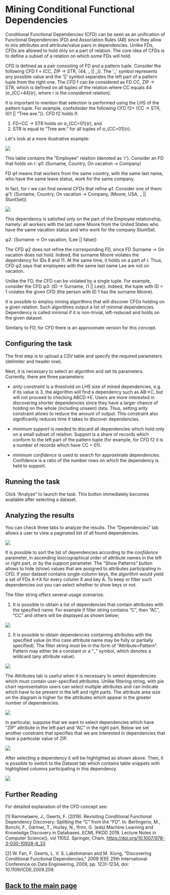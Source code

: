# Mining Conditional Functional Dependencies

Conditional Functional Dependencies (CFD) can be seen as an unification of Functional Dependencies (FD) and Association Rules (AR) since they allow to mix attributes and attribute/value pairs in dependencies. Unlike FDs, CFDs are allowed to hold only on a part of relation. The core idea of CFDs is to define a subset of a relation on which some FDs will hold.

CFD is defined as a pair consisting of FD and a pattern tuple. Consider the following CFD f = (CC, ZIP -> STR, (44, _ \|\| \_)). The '\_' symbol represents any possible value and the ‘\|\|’ symbol separates the left part of a pattern tuple from the right one. The CFD f can be considered as FD СС, ZIP -> STR, which is defined on all tuples of the relation where CC equals 44 (σ_{CC=44}(r), where r is the considered relation).

It is important to mention that selection is performed using the LHS of the pattern tuple. For example, confsdsider the following CFD f2= (CC -> STR, (01 \|\| “Tree ave.”)).
CFD f2 holds if:
1. FD=CC -> STR holds on σ_{CC=01}(r), and
2. STR is equal to “Tree ave.” for all tuples of σ_{CC=01}(r).


Let's look at a more illustrative example:

<p><img src="../images/cfd-illustration.png"/></p>

This table contains the "Employee" relation (denoted as ‘r’). Consider an FD that holds on r:
φ1: (Surname, Country, On vacation -> Company)

FD φ1 means that workers from the same country, with the same last name, who have the same leave status, work for the same company.

In fact, for r we can find several CFDs that refine φ1. Consider one of them:
φ’1: (Surname, Country,  On vacation -> Company, (Moore, USA, _ \|\| StuntSet))

<p><img src="../images/cfd-illustration-refined.png"/></p>

This dependency is satisfied only on the part of the Employee relationship, namely: all workers with the last name Moore from the United States who have the same vacation status and who work for the company StuntSet.

φ2: (Surname -> On vacation, (Lee \|\| false))

The CFD φ2 does not refine the corresponding FD, since FD Surname -> On vacation does not hold. Indeed, the surname Moore violates the dependency for IDs 8 and 11. At the same time, it holds on a part of r. Thus, CFD φ2 says that employees with the same last name Lee are not on vacation.

Unlike the FD, the CFD can be violated by a single tuple. For example, consider the CFD
φ3: (ID -> Surname, (1 \|\| Lee)). Indeed, the tuple with ID = 1 violates the given CFD (the person with ID 1 has the surname Moore).

It is possible to employ mining algorithms that will discover CFDs holding on a given relation. Such algorithms output a list of minimal dependencies. Dependency is called minimal if it is non-trivial, left-reduced and holds on the given dataset.

Similarly to FD, for CFD there is an approximate version for this concept.


## Configuring the task

The first step is to upload a CSV table and specify the required parameters (delimiter and header row).

Next, it is necessary to select an algorithm and set its parameters. Currently, there are three parameters:

- _arity constraint_ is a threshold on LHS size of mined dependencies, e.g. if its value is 3, the algorithm will find a dependency such as AB->C, but will not proceed to checking ABCD->E. Users are more interested in discovering shorter dependencies since they have a larger chance of holding on the whole (including unseen) data. Thus, setting arity constraint allows to reduce the amount of output. This constraint also significantly reduces time it takes to discover dependencies.  

- _minimum support_ is needed to discard all dependencies which hold only on a small subset of relation. Support is a share of records which conform to the left part of the pattern tuple (for example, for CFD f2 it is a number of records which have CC = 01).

- _minimum confidence_ is used to search for approximate dependencies. Confidence is a ratio of the number rows on which the dependency is held to support.

## Running the task
Click “Analyze” to launch the task. This button immediately becomes available after selecting a dataset.

## Analyzing the results
You can check three tabs to analyze the results. The “Dependencies” tab allows a user to view a paginated list of all found dependencies.

<p><img src="../images/cfd-list.png"/></p>

It is possible to sort the list of dependencies according to the _confidence_ parameter, in ascending lexicographical order of attribute names in the left or right part, or by the _support_ parameter. The “Show Patterns” button allows to hide (show) values that are assigned to attributes participating in CFD. If your dataset contains single-column keys, the algorithm would yield a set of FDs A→X for every column X and key A. To keep or filter such dependencies out you can select whether to show keys or not.

The filter string offers several usage scenarios:

1. It is possible to obtain a list of dependencies that contain attributes with the specified name. For example if filter string contains “C”, then “AC”, “CC” and others will be displayed as shown below;
  <p><img src="../images/cfd-find-by-name.png"/></p>

2. It is possible to obtain dependencies containing attributes with the specified value (in this case attribute name may be fully or partially specified). The filter string must be in the form of “Attribute=Pattern”. Pattern may either be a constant or a “_” symbol, which denotes a wildcard (any attribute value).
  <p><img src="../images/cfd-regex.png"/></p>

The Attributes tab is useful when it is necessary to select dependencies which must contain user-specified attributes. Unlike filtering string, with pie chart representation users can select multiple attributes and can indicate which have to be present in the left and right parts. The attribute area size on the diagram is higher for the attributes which appear in the greater number of dependencies.

<p><img src="../images/cfd-diagrams.png"/></p>


In particular, suppose that we want to select dependencies which have “ZIP” attribute in the left part and “AC” in the right part. Below we set another constraint that specifies that we are interested in dependencies that have a particular value of ZIP.

<p><img src="../images/cfd-selected.png"/></p>


After selecting a dependency it will be highlighted as shown above. Then, it is possible to switch to the Dataset tab which contains table snippets with highlighted columns participating in this dependency.

<p><img src="../images/cfd-selected-snippet.png"/></p>


## Further Reading
For detailed explanation of the CFD concept see:

[1] Rammelaere, J., Geerts, F. (2019). Revisiting Conditional Functional Dependency Discovery: Splitting the “C” from the “FD”. In: Berlingerio, M., Bonchi, F., Gärtner, T., Hurley, N., Ifrim, G. (eds) Machine Learning and Knowledge Discovery in Databases. ECML PKDD 2018. Lecture Notes in Computer Science(), vol 11052. Springer, Cham. https://doi.org/10.1007/978-3-030-10928-8_33

[2] W. Fan, F. Geerts, L. V. S. Lakshmanan and M. Xiong, "Discovering Conditional Functional Dependencies," 2009 IEEE 25th International Conference on Data Engineering, 2009, pp. 1231-1234, doi: 10.1109/ICDE.2009.208.


## [Back to the main page](../index.md#task-dependent-analysis)
